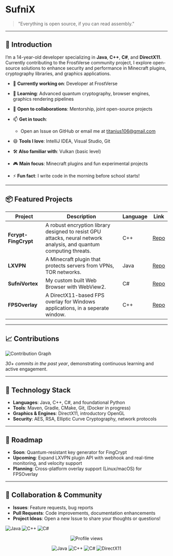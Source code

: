 # SufniX

> "Everything is open source, if you can read assembly."

---

## 🚀 Introduction

I’m a 14-year-old developer specializing in **Java**, **C++**, **C#**, and **DirectX11**. Currently contributing to the FrostVerse community project, I explore open-source solutions to enhance security and performance in Minecraft plugins, cryptography libraries, and graphics applications.

* 🔭 **Currently working on**: Developer at FrostVerse
* 🌱 **Learning**: Advanced quantum cryptography, browser engines, graphics rendering pipelines
* 👯 **Open to collaborations**: Mentorship, joint open-source projects
* 📫 **Get in touch**:

  * Open an Issue on GitHub or email me at [titanius106@gmail.com](mailto:titanius106@gmail.com)
* 😄 **Tools I love**: IntelliJ IDEA, Visual Studio, Git
* 🛠️ **Also familiar with**: Vulkan (basic level)
* 🎮 **Main focus**: Minecraft plugins and fun experimental projects
* ⚡ **Fun fact**: I write code in the morning before school starts!

---

## 📦 Featured Projects

| Project              | Description                                                                                                              | Language | Link                                                   |
| -------------------- | ------------------------------------------------------------------------------------------------------------------------ | -------- | ------------------------------------------------------ |
| **Fcrypt-FingCrypt** | A robust encryption library designed to resist GPU attacks, neural network analysis, and quantum computing threats.      | C++      | [Repo](https://github.com/Titanius69/Fcrypt-FingCrypt) |
| **LXVPN**            | A Minecraft plugin that protects servers from VPNs, TOR networks.                                                        | Java     | [Repo](https://github.com/Titanius69/LXVPN)            |
| **SufniVortex**      | My custom built Web Browser with WebView2.                                                                               | C#       | [Repo](https://github.com/Titanius69/SufniVortex)      |
| **FPSOverlay**       | A DirectX11-based FPS overlay for Windows applications, in a seperate window.                                            | C++      | [Repo](https://github.com/Titanius69/FPSOverlay)       |

---

## 📈 Contributions

![Contribution Graph](https://ghchart.rshah.org/Titanius69)

*30+ commits in the past year*, demonstrating continuous learning and active engagement.

---

## 🔧 Technology Stack

* **Languages**: Java, C++, C#, and foundational Python
* **Tools**: Maven, Gradle, CMake, Git, (Docker in progress)
* **Graphics & Engines**: DirectX11, introductory OpenGL
* **Security**: AES, RSA, Elliptic Curve Cryptography, network protocols

---

## 📅 Roadmap

* **Soon**: Quantum-resistant key generator for FingCrypt
* **Upcoming**: Expand LXVPN plugin API with webhook and real-time monitoring, and velocity support
* **Planning**: Cross-platform overlay support (Linux/macOS) for FPSOverlay

---

## 🤝 Collaboration & Community

* **Issues**: Feature requests, bug reports
* **Pull Requests**: Code improvements, documentation enhancements
* **Project Ideas**: Open a new Issue to share your thoughts or questions!

<!-- Java -->
![Java](https://img.shields.io/badge/Java-ED8B00?logo=java&logoColor=white&style=flat-square) ![C++](https://img.shields.io/badge/C%2B%2B-00599C?logo=c%2B%2B&logoColor=white&style=flat-square) ![C#](https://img.shields.io/badge/C%23-239120?logo=c-sharp&logoColor=white&style=flat-square)



<div align="center">
  <!-- Profile views -->
  <img src="https://komarev.com/ghpvc/?username=Titanius69&style=flat-square" alt="Profile views" />
  
  <!-- Language badges -->
  <p>
    <img src="https://img.shields.io/badge/Java-ED8B00?logo=java&logoColor=white&style=flat-square" alt="Java" />
    <img src="https://img.shields.io/badge/C%2B%2B-00599C?logo=c%2B%2B&logoColor=white&style=flat-square" alt="C++" />
    <img src="https://img.shields.io/badge/C%23-239120?logo=c-sharp&logoColor=white&style=flat-square" alt="C#" />
    <img src="https://img.shields.io/badge/DirectX-11-blue?logo=directx&logoColor=white&style=flat-square" alt="DirectX11" />
  </p>
</div>
